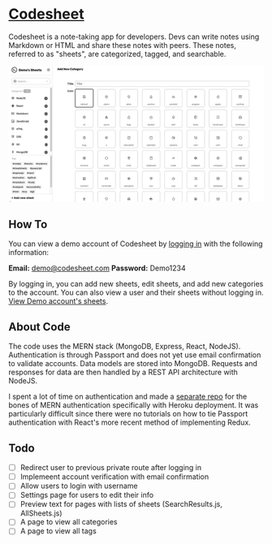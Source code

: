 # [Codesheet](https://codesheet.herokuapp.com/)

Codesheet is a note-taking app for developers. Devs can write notes using Markdown or HTML and share these notes with peers. These notes, referred to as "sheets", are categorized, tagged, and searchable.

<p align="center"><a href="https://codesheet.herokuapp.com/" target="_blank"><img src="https://raw.githubusercontent.com/louvang/codesheet/main/client/src/assets/preview.gif" alt="Codesheet" width="750px" /></a></p>

## How To

You can view a demo account of Codesheet by [logging in](https://codesheet.herokuapp.com/login) with the following information:

**Email:** demo@codesheet.com
**Password:** Demo1234

By logging in, you can add new sheets, edit sheets, and add new categories to the account. You can also view a user and their sheets without logging in. [View Demo account's sheets](https://codesheet.herokuapp.com/613fe707debe5629ae81112e/view-all-sheets).

## About Code

The code uses the MERN stack (MongoDB, Express, React, NodeJS). Authentication is through Passport and does not yet use email confirmation to validate accounts. Data models are stored into MongoDB. Requests and responses for data are then handled by a REST API architecture with NodeJS.

I spent a lot of time on authentication and made a [separate repo](https://github.com/louvang/mern-auth-heroku) for the bones of MERN authentication specifically with Heroku deployment. It was particularly difficult since there were no tutorials on how to tie Passport authentication with React's more recent method of implementing Redux.

## Todo

- [ ] Redirect user to previous private route after logging in
- [ ] Implemeent account verification with email confirmation
- [ ] Allow users to login with username
- [ ] Settings page for users to edit their info
- [ ] Preview text for pages with lists of sheets (SearchResults.js, AllSheets.js)
- [ ] A page to view all categories
- [ ] A page to view all tags
